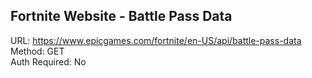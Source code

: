 ## Fortnite Website - Battle Pass Data

URL: https://www.epicgames.com/fortnite/en-US/api/battle-pass-data \
Method: GET \
Auth Required: No